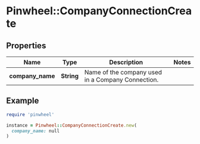 # Pinwheel::CompanyConnectionCreate

## Properties

| Name | Type | Description | Notes |
| ---- | ---- | ----------- | ----- |
| **company_name** | **String** | Name of the company used in a Company Connection. |  |

## Example

```ruby
require 'pinwheel'

instance = Pinwheel::CompanyConnectionCreate.new(
  company_name: null
)
```

